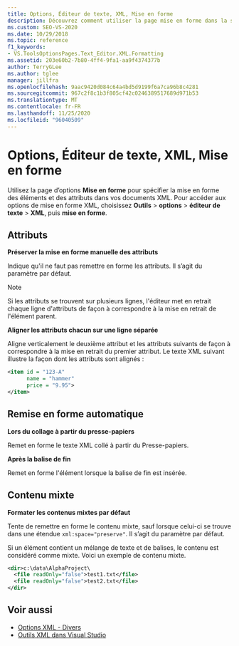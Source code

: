 ```yaml
---
title: Options, Éditeur de texte, XML, Mise en forme
description: Découvrez comment utiliser la page mise en forme dans la section XML pour spécifier comment les éléments et les attributs sont mis en forme dans vos documents XML.
ms.custom: SEO-VS-2020
ms.date: 10/29/2018
ms.topic: reference
f1_keywords:
- VS.ToolsOptionsPages.Text_Editor.XML.Formatting
ms.assetid: 203e60b2-7b80-4ff4-9fa1-aa9f4374377b
author: TerryGLee
ms.author: tglee
manager: jillfra
ms.openlocfilehash: 9aac9420d084c64a4bd5d9199f6a7ca96b8c4281
ms.sourcegitcommit: 967c2f8c1b3f805cf42c0246389517689d971b53
ms.translationtype: MT
ms.contentlocale: fr-FR
ms.lasthandoff: 11/25/2020
ms.locfileid: "96040509"
---
```

# <a name="options-text-editor-xml-formatting"></a>Options, Éditeur de texte, XML, Mise en forme

Utilisez la page d’options **Mise en forme** pour spécifier la mise en forme des éléments et des attributs dans vos documents XML. Pour accéder aux options de mise en forme XML, choisissez **Outils**  >  **options**  >  **éditeur de texte**  >  **XML**, puis **mise en forme**.

## <a name="attributes"></a>Attributs

**Préserver la mise en forme manuelle des attributs**

Indique qu'il ne faut pas remettre en forme les attributs. Il s’agit du paramètre par défaut.

> [!NOTE]
> Si les attributs se trouvent sur plusieurs lignes, l'éditeur met en retrait chaque ligne d'attributs de façon à correspondre à la mise en retrait de l'élément parent.

**Aligner les attributs chacun sur une ligne séparée**

Aligne verticalement le deuxième attribut et les attributs suivants de façon à correspondre à la mise en retrait du premier attribut. Le texte XML suivant illustre la façon dont les attributs sont alignés :

```xml
<item id = "123-A"
      name = "hammer"
      price = "9.95">
</item>
```

## <a name="auto-reformat"></a>Remise en forme automatique

**Lors du collage à partir du presse-papiers**

Remet en forme le texte XML collé à partir du Presse-papiers.

**Après la balise de fin**

Remet en forme l'élément lorsque la balise de fin est insérée.

## <a name="mixed-content"></a>Contenu mixte

**Formater les contenus mixtes par défaut**

Tente de remettre en forme le contenu mixte, sauf lorsque celui-ci se trouve dans une étendue `xml:space="preserve"`. Il s’agit du paramètre par défaut.

Si un élément contient un mélange de texte et de balises, le contenu est considéré comme mixte. Voici un exemple de contenu mixte.

```xml
<dir>c:\data\AlphaProject\
  <file readOnly="false">test1.txt</file>
  <file readOnly="false">test2.txt</file>
</dir>
```

## <a name="see-also"></a>Voir aussi

- [Options XML - Divers](options-text-editor-xml-miscellaneous.md)
- [Outils XML dans Visual Studio](../../xml-tools/xml-tools-in-visual-studio.md)
